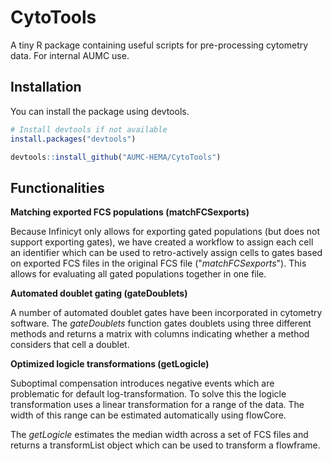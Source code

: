 # CytoTools
A tiny R package containing useful scripts for pre-processing cytometry data. For internal AUMC use. 



## Installation
You can install the package using devtools.

```r
# Install devtools if not available
install.packages("devtools")

devtools::install_github("AUMC-HEMA/CytoTools")
```



## Functionalities

**Matching exported FCS populations (matchFCSexports)**

Because Infinicyt only allows for exporting gated populations (but does not support exporting gates), we have created a workflow to assign each cell an identifier which can be used to retro-actively assign cells to gates based on exported FCS files in the original FCS file ("*matchFCSexports*"). This allows for evaluating all gated populations together in one file. 



**Automated doublet gating (gateDoublets)**

A number of automated doublet gates have been incorporated in cytometry software. The *gateDoublets* function gates doublets using three different methods and returns a matrix with columns indicating whether a method considers that cell a doublet. 



**Optimized logicle transformations (getLogicle)**

Suboptimal compensation introduces negative events which are problematic for default log-transformation. To solve this the logicle transformation uses a linear transformation for a range of the data. The width of this range can be estimated automatically using flowCore. 

The *getLogicle* estimates the median width across a set of FCS files and returns a transformList object which can be used to transform a flowframe. 
